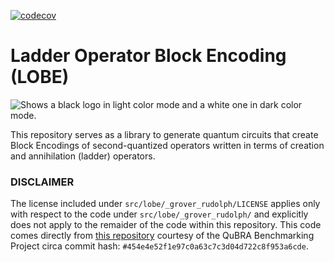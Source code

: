 [![codecov](https://codecov.io/gh/simonwa7/LOBE/graph/badge.svg?token=McN4Rsucu6)](https://codecov.io/gh/simonwa7/LOBE)

# Ladder Operator Block Encoding (LOBE)

<picture>
  <source media="(prefers-color-scheme: light)" srcset="LOBE-logo.png">
  <source media="(prefers-color-scheme: dark)" srcset="LOBE-logo-dm.png">
  <img alt="Shows a black logo in light color mode and a white one in dark color mode.">
</picture>

This repository serves as a library to generate quantum circuits that create Block Encodings of second-quantized operators written in terms of creation and annihilation (ladder) operators.

### DISCLAIMER

The license included under `src/lobe/_grover_rudolph/LICENSE` applies only with respect to the code under `src/lobe/_grover_rudolph/` and explicitly does not apply to the remaider of the code within this repository. This code comes directly from [this repository](https://github.com/qubrabench/grover-rudolph) courtesy of the QuBRA Benchmarking Project circa commit hash: `#454e4e52f1e97c0a63c7c3d04d722c8f953a6cde`. 
